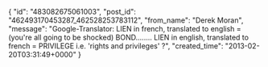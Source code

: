  {
   "id": "483082675061003",
   "post_id": "462493170453287_462528253783112",
   "from_name": "Derek Moran",
   "message": "Google-Translator: LIEN in french, translated to english = (you're all going to be shocked) BOND........ LIEN in english, translated to french = PRIVILEGE  i.e. 'rights and privileges' ?",
   "created_time": "2013-02-20T03:31:49+0000"
 }
